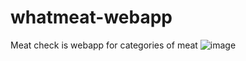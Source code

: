 # whatmeat-webapp
Meat check is webapp for categories of meat
![image](https://github.com/NolaniA/whatmeat-webapp/assets/132760685/c94f3cf3-4fc3-4527-a667-afc57ca9d654)
